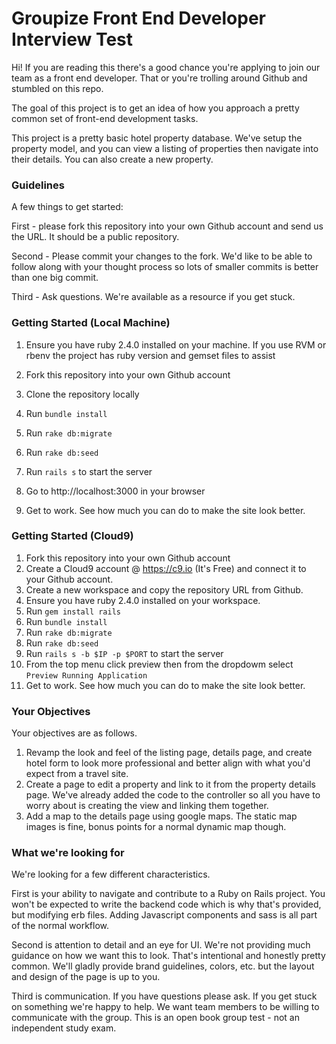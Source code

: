 #  Groupize Front End Developer Interview Test

Hi! If you are reading this there's a good chance you're applying to join our team as a front end developer. That or you're trolling around Github and stumbled on this repo.

The goal of this project is to get an idea of how you approach a pretty common set of front-end development tasks.

This project is a pretty basic hotel property database. We've setup the property model, and you can view a listing of properties then navigate into their details. You can also create a new property. 

### Guidelines

A few things to get started: 

First - please fork this repository into your own Github account and send us the URL. It should be a public repository. 

Second - Please commit your changes to the fork. We'd like to be able to follow along with your thought process so lots of smaller commits is better than one big commit.

Third - Ask questions. We're available as a resource if you get stuck. 

### Getting Started (Local Machine)

1. Ensure you have ruby 2.4.0 installed on your machine. 
   If you use RVM or rbenv the project has ruby version and gemset files to assist

2. Fork this repository into your own Github account
3. Clone the repository locally
4. Run `bundle install`
5. Run `rake db:migrate`
6. Run `rake db:seed`
7. Run `rails s` to start the server
8. Go to http://localhost:3000 in your browser
9. Get to work. See how much you can do to make the site look better.

### Getting Started (Cloud9)

1. Fork this repository into your own Github account
2. Create a Cloud9 account @ https://c9.io (It's Free) and connect it to your Github account.
3. Create a new workspace and copy the repository URL from Github.
4. Ensure you have ruby 2.4.0 installed on your workspace.
5. Run `gem install rails`
6. Run `bundle install`
7. Run `rake db:migrate`
8. Run `rake db:seed`
9. Run `rails s -b $IP -p $PORT` to start the server
10. From the top menu click preview then from the dropdowm select `Preview Running Application` 
11. Get to work. See how much you can do to make the site look better.



### Your Objectives

Your objectives are as follows. 

1. Revamp the look and feel of the listing page, details page, and create hotel form to look more professional and better align with what you'd expect from a travel site. 
2. Create a page to edit a property and link to it from the property details page. We've already added the code to the controller so all you have to worry about is creating the view and linking them together. 
3. Add a map to the details page using google maps. The static map images is fine, bonus points for a normal dynamic map though. 


### What we're looking for

We're looking for a few different characteristics. 

First is your ability to navigate and contribute to a Ruby on Rails project. You won't be expected to write the backend code which is why that's provided, but modifying erb files. Adding Javascript components and sass is all part of the normal workflow. 

Second is attention to detail and an eye for UI. We're not providing much guidance on how we want this to look. That's intentional and honestly pretty common. We'll gladly provide brand guidelines, colors, etc. but the layout and design of the page is up to you. 

Third is communication. If you have questions please ask. If you get stuck on something we're happy to help. We want team members to be willing to communicate with the group. This is an open book group test - not an independent study exam. 
